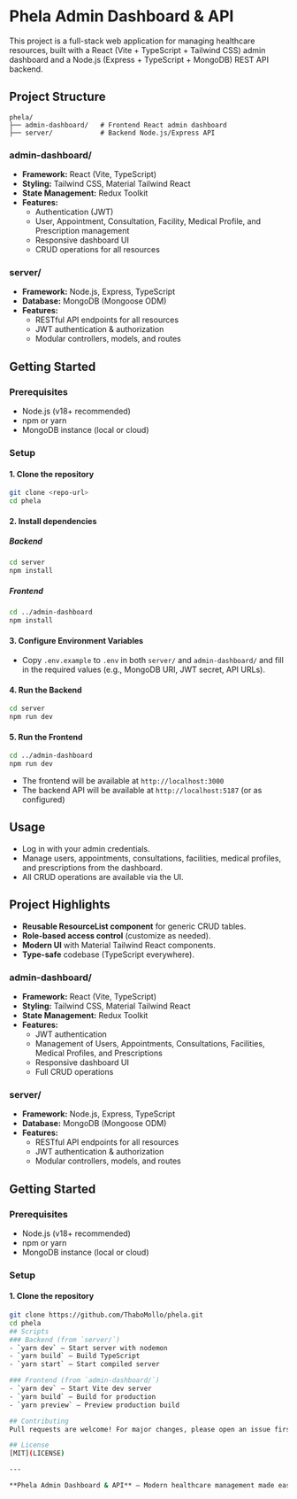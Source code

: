 # Phela Admin Dashboard & API

This project is a full-stack web application for managing healthcare resources, built with a React (Vite + TypeScript + Tailwind CSS) admin dashboard and a Node.js (Express + TypeScript + MongoDB) REST API backend.

## Project Structure

```
phela/
├── admin-dashboard/   # Frontend React admin dashboard
├── server/            # Backend Node.js/Express API
```

### admin-dashboard/
- **Framework:** React (Vite, TypeScript)
- **Styling:** Tailwind CSS, Material Tailwind React
- **State Management:** Redux Toolkit
- **Features:**
  - Authentication (JWT)
  - User, Appointment, Consultation, Facility, Medical Profile, and Prescription management
  - Responsive dashboard UI
  - CRUD operations for all resources

### server/
- **Framework:** Node.js, Express, TypeScript
- **Database:** MongoDB (Mongoose ODM)
- **Features:**
  - RESTful API endpoints for all resources
  - JWT authentication & authorization
  - Modular controllers, models, and routes

## Getting Started

### Prerequisites
- Node.js (v18+ recommended)
- npm or yarn
- MongoDB instance (local or cloud)

### Setup

#### 1. Clone the repository
```bash
git clone <repo-url>
cd phela
```

#### 2. Install dependencies
##### Backend
```bash
cd server
npm install
```
##### Frontend
```bash
cd ../admin-dashboard
npm install
```

#### 3. Configure Environment Variables
- Copy `.env.example` to `.env` in both `server/` and `admin-dashboard/` and fill in the required values (e.g., MongoDB URI, JWT secret, API URLs).

#### 4. Run the Backend
```bash
cd server
npm run dev
```

#### 5. Run the Frontend
```bash
cd ../admin-dashboard
npm run dev
```

- The frontend will be available at `http://localhost:3000`
- The backend API will be available at `http://localhost:5187` (or as configured)

## Usage
- Log in with your admin credentials.
- Manage users, appointments, consultations, facilities, medical profiles, and prescriptions from the dashboard.
- All CRUD operations are available via the UI.

## Project Highlights
- **Reusable ResourceList component** for generic CRUD tables.
- **Role-based access control** (customize as needed).
- **Modern UI** with Material Tailwind React components.
- **Type-safe** codebase (TypeScript everywhere).
### admin-dashboard/
- **Framework:** React (Vite, TypeScript)
- **Styling:** Tailwind CSS, Material Tailwind React
- **State Management:** Redux Toolkit
- **Features:**
  - JWT authentication
  - Management of Users, Appointments, Consultations, Facilities, Medical Profiles, and Prescriptions
  - Responsive dashboard UI
  - Full CRUD operations

### server/
- **Framework:** Node.js, Express, TypeScript
- **Database:** MongoDB (Mongoose ODM)
- **Features:**
  - RESTful API endpoints for all resources
  - JWT authentication & authorization
  - Modular controllers, models, and routes

## Getting Started

### Prerequisites
- Node.js (v18+ recommended)
- npm or yarn
- MongoDB instance (local or cloud)

### Setup

#### 1. Clone the repository
```bash
git clone https://github.com/ThaboMollo/phela.git
cd phela
## Scripts
### Backend (from `server/`)
- `yarn dev` — Start server with nodemon
- `yarn build` — Build TypeScript
- `yarn start` — Start compiled server

### Frontend (from `admin-dashboard/`)
- `yarn dev` — Start Vite dev server
- `yarn build` — Build for production
- `yarn preview` — Preview production build

## Contributing
Pull requests are welcome! For major changes, please open an issue first to discuss what you would like to change.

## License
[MIT](LICENSE)

---

**Phela Admin Dashboard & API** — Modern healthcare management made easy.
